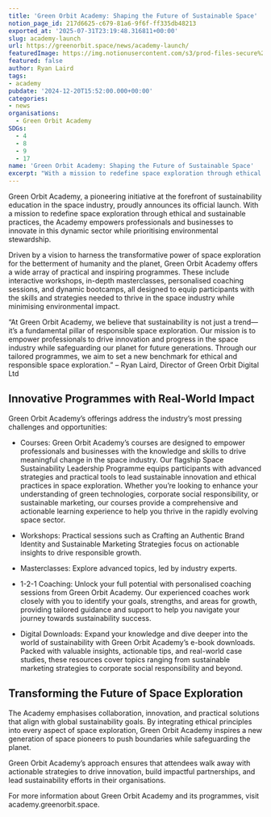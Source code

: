 ```yaml
---
title: 'Green Orbit Academy: Shaping the Future of Sustainable Space'
notion_page_id: 217d6625-c679-81a6-9f6f-ff335db48213
exported_at: '2025-07-31T23:19:48.316811+00:00'
slug: academy-launch
url: https://greenorbit.space/news/academy-launch/
featuredImage: https://img.notionusercontent.com/s3/prod-files-secure%2F46d85076-9cc9-4816-b22e-3f6e1ee2434d%2Fc7ffc3ea-850c-4c7e-a083-9edc7056c542%2Fgeneral_visual_OceanHack4EU.png/size/w=2000?exp=1755005197&sig=Iy-24i9xRBZRPJgwzrC7ADaTVpMBGCMZj0_qP9bLGdM&id=338c92b2-c6e7-48cc-b8f6-5d4a267fd3bc&table=block&userId=6be61a03-d711-4ab6-ae5d-082d1492ba23
featured: false
author: Ryan Laird
tags:
- academy
pubdate: '2024-12-20T15:52:00.000+00:00'
categories:
- news
organisations:
  - Green Orbit Academy
SDGs:
  - 4
  - 8
  - 9
  - 17
name: 'Green Orbit Academy: Shaping the Future of Sustainable Space'
excerpt: "With a mission to redefine space exploration through ethical and sustainable practices, the Academy empowers professionals and businesses to innovate in this dynamic sector while prioritising environmental stewardship."
---
```


Green Orbit Academy, a pioneering initiative at the forefront of sustainability education in the space industry, proudly announces its official launch. With a mission to redefine space exploration through ethical and sustainable practices, the Academy empowers professionals and businesses to innovate in this dynamic sector while prioritising environmental stewardship.

Driven by a vision to harness the transformative power of space exploration for the betterment of humanity and the planet, Green Orbit Academy offers a wide array of practical and inspiring programmes. These include interactive workshops, in-depth masterclasses, personalised coaching sessions, and dynamic bootcamps, all designed to equip participants with the skills and strategies needed to thrive in the space industry while minimising environmental impact.

> 
“At Green Orbit Academy, we believe that sustainability is not just a trend—it’s a fundamental pillar of responsible space exploration. Our mission is to empower professionals to drive innovation and progress in the space industry while safeguarding our planet for future generations. Through our tailored programmes, we aim to set a new benchmark for ethical and responsible space exploration.” – Ryan Laird, Director of Green Orbit Digital Ltd


## Innovative Programmes with Real-World Impact

Green Orbit Academy’s offerings address the industry’s most pressing challenges and opportunities:

- Courses: Green Orbit Academy’s courses are designed to empower professionals and businesses with the knowledge and skills to drive meaningful change in the space industry. Our flagship Space Sustainability Leadership Programme equips participants with advanced strategies and practical tools to lead sustainable innovation and ethical practices in space exploration. Whether you’re looking to enhance your understanding of green technologies, corporate social responsibility, or sustainable marketing, our courses provide a comprehensive and actionable learning experience to help you thrive in the rapidly evolving space sector.

- Workshops: Practical sessions such as Crafting an Authentic Brand Identity and Sustainable Marketing Strategies focus on actionable insights to drive responsible growth.

- Masterclasses: Explore advanced topics, led by industry experts.

- 1-2-1 Coaching: Unlock your full potential with personalised coaching sessions from Green Orbit Academy. Our experienced coaches work closely with you to identify your goals, strengths, and areas for growth, providing tailored guidance and support to help you navigate your journey towards sustainability success.

- Digital Downloads: Expand your knowledge and dive deeper into the world of sustainability with Green Orbit Academy’s e-book downloads. Packed with valuable insights, actionable tips, and real-world case studies, these resources cover topics ranging from sustainable marketing strategies to corporate social responsibility and beyond.

## Transforming the Future of Space Exploration

The Academy emphasises collaboration, innovation, and practical solutions that align with global sustainability goals. By integrating ethical principles into every aspect of space exploration, Green Orbit Academy inspires a new generation of space pioneers to push boundaries while safeguarding the planet.

Green Orbit Academy’s approach ensures that attendees walk away with actionable strategies to drive innovation, build impactful partnerships, and lead sustainability efforts in their organisations.

For more information about Green Orbit Academy and its programmes, visit academy.greenorbit.space.